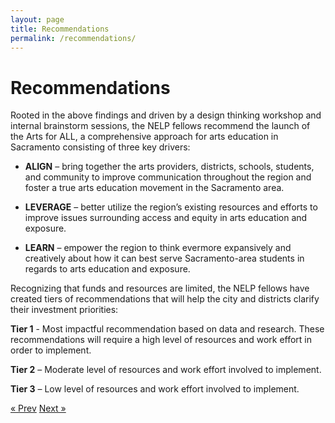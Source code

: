 ```yaml
---
layout: page
title: Recommendations
permalink: /recommendations/
---
```


# Recommendations

Rooted in the above findings and driven by a design thinking workshop and internal brainstorm sessions, the NELP fellows recommend the launch of the Arts for ALL, a comprehensive approach for arts education in Sacramento consisting of three key drivers:

* **ALIGN** – bring together the arts providers, districts, schools, students, and community to improve communication throughout the region and foster a true arts education movement in the Sacramento area.

* **LEVERAGE** – better utilize the region’s existing resources and efforts to improve issues surrounding access and equity in arts education and exposure.

* **LEARN** – empower the region to think evermore expansively and creatively about how it can best serve Sacramento-area students in regards to arts education and exposure.

Recognizing that funds and resources are limited, the NELP fellows have created tiers of recommendations that will help the city and districts clarify their investment priorities:

**Tier 1** - Most impactful recommendation based on data and research. These recommendations will require a high level of resources and work effort in order to implement.

**Tier 2** – Moderate level of resources and work effort involved to implement.

**Tier 3** – Low level of resources and work effort involved to implement.

<!-- Pagination -->
<div class="pagination">
  <a class="pagination-item older" href="{{ site.baseurl }}/key_findings">&laquo; Prev</a>
  <a class="pagination-item newer" href="{{ site.baseurl }}/align">Next &raquo;</a>
</div>
